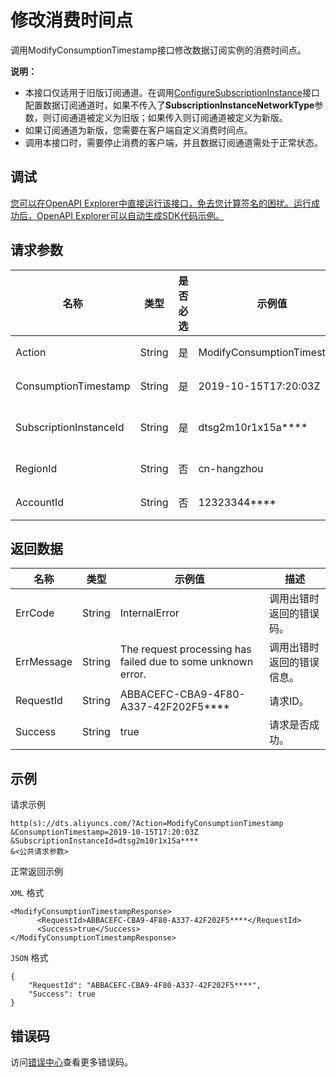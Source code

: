 # 修改消费时间点

调用ModifyConsumptionTimestamp接口修改数据订阅实例的消费时间点。

**说明：**

-   本接口仅适用于旧版订阅通道。在调用[ConfigureSubscriptionInstance](~49437~)接口配置数据订阅通道时，如果不传入了**SubscriptionInstanceNetworkType**参数，则订阅通道被定义为旧版；如果传入则订阅通道被定义为新版。
-   如果订阅通道为新版，您需要在客户端自定义消费时间点。
-   调用本接口时，需要停止消费的客户端，并且数据订阅通道需处于正常状态。

## 调试

[您可以在OpenAPI Explorer中直接运行该接口，免去您计算签名的困扰。运行成功后，OpenAPI Explorer可以自动生成SDK代码示例。](https://api.aliyun.com/#product=Dts&api=ModifyConsumptionTimestamp&type=RPC&version=2020-01-01)

## 请求参数

|名称|类型|是否必选|示例值|描述|
|--|--|----|---|--|
|Action|String|是|ModifyConsumptionTimestamp|系统规定参数，取值：**ModifyConsumptionTimestamp**。 |
|ConsumptionTimestamp|String|是|2019-10-15T17:20:03Z|消费时间点，格式为*yyyy-MM-dd*T*HH:mm:ss*Z（UTC时间）。 |
|SubscriptionInstanceId|String|是|dtsg2m10r1x15a\*\*\*\*|数据订阅实例ID，可以通过调用**DescribeSubscriptionInstances**接口查询。 |
|RegionId|String|否|cn-hangzhou|地域ID，传入本参数来指定实例所在地域，详情请参见[支持的地域列表](~141033~)。 |
|AccountId|String|否|12323344\*\*\*\*|阿里云主账号ID，无需设置，该参数即将下线。 |

## 返回数据

|名称|类型|示例值|描述|
|--|--|---|--|
|ErrCode|String|InternalError|调用出错时返回的错误码。 |
|ErrMessage|String|The request processing has failed due to some unknown error.|调用出错时返回的错误信息。 |
|RequestId|String|ABBACEFC-CBA9-4F80-A337-42F202F5\*\*\*\*|请求ID。 |
|Success|String|true|请求是否成功。 |

## 示例

请求示例

```
http(s)://dts.aliyuncs.com/?Action=ModifyConsumptionTimestamp
&ConsumptionTimestamp=2019-10-15T17:20:03Z
&SubscriptionInstanceId=dtsg2m10r1x15a****
&<公共请求参数>
```

正常返回示例

`XML` 格式

```
<ModifyConsumptionTimestampResponse>
      <RequestId>ABBACEFC-CBA9-4F80-A337-42F202F5****</RequestId>
      <Success>true</Success>
</ModifyConsumptionTimestampResponse>
```

`JSON` 格式

```
{
	"RequestId": "ABBACEFC-CBA9-4F80-A337-42F202F5****",
	"Success": true
}
```

## 错误码

访问[错误中心](https://error-center.aliyun.com/status/product/Dts)查看更多错误码。


